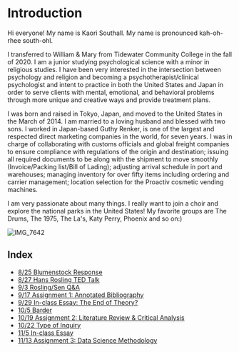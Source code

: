 # Introduction


Hi everyone! My name is Kaori Southall. My name is pronounced kah-oh-rhee south-ohl.


I transferred to William & Mary from Tidewater Community College in the fall of 2020. I am a junior studying psychological science with a minor in religious studies. I have been very interested in the intersection between psychology and religion and becoming a psychotherapist/clinical psychologist and intent to practice in both the United States and Japan in order to serve clients with mental, emotional, and behavioral problems through more unique and creative ways and provide treatment plans.

I was born and raised in Tokyo, Japan, and moved to the United States in the March of 2014. I am married to a loving husband and blessed with two sons. I worked in Japan-based Guthy Renker, is one of the largest and respected direct marketing companies in the world, for seven years. I was in charge of collaborating with customs officials and global freight companies to ensure compliance with regulations of the origin and destination; issuing all required documents to be along with the shipment to move smoothly (Invoice/Packing list/Bill of Lading); adjusting arrival schedule in port and warehouses; managing inventory for over fifty items including ordering and carrier management; location selection for the Proactiv cosmetic vending machines.


I am very passionate about many things. I really want to join a choir and explore the national parks in the United States! My favorite groups are The Drums, The 1975, The La's, Katy Perry, Phoenix and so on:)

![IMG_7642](https://user-images.githubusercontent.com/69981434/98605193-0a2ace80-22b3-11eb-85bd-70fd63aa7a7b.jpg)


## Index

- [8/25 Blumenstock Response](https://github.com/ksouthall2022/DATA150/blob/master/blumenstock_response1.md)
- [8/27 Hans Rosling TED Talk](https://github.com/ksouthall2022/DATA150/blob/master/ted-talk_response.md)
- [9/3 Rosling/Sen Q&A](https://github.com/ksouthall2022/DATA150/blob/master/qa.md)
- [9/17 Assignment 1: Annotated Bibliography](https://github.com/ksouthall2022/DATA150/blob/master/assignment_1.md)
- [9/29 In-class Essay: The End of Theory?](https://github.com/ksouthall2022/DATA150/blob/master/anderson-vs-kitchin.md)
- [10/5 Barder](https://github.com/ksouthall2022/DATA150/blob/master/barder.md)
- [10/19 Assignment 2: Literature Review & Critical Analysis](https://github.com/ksouthall2022/DATA150/blob/master/assignment_2.md)
- [10/22 Type of Inquiry](https://github.com/ksouthall2022/DATA150/blob/master/type-of-inquiry.md)
- [11/5 In-class Essay](https://github.com/ksouthall2022/DATA150/blob/master/knowledge-creation1.md)
- [11/13 Assignment 3: Data Science Methodology](https://github.com/ksouthall2022/DATA150/blob/master/assignment_3.md)
